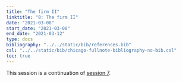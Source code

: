 ```yaml
---
title: "The firm II"
linktitle: "8: The firm II"
date: "2021-03-08"
start_date: "2021-03-08"
end_date: "2021-03-12"
type: docs
bibliography: "../../static/bib/references.bib"
csl: "../../static/bib/chicago-fullnote-bibliography-no-bib.csl"
toc: true
---
```


This session is a continuation of [session 7](/content/07-content/).
